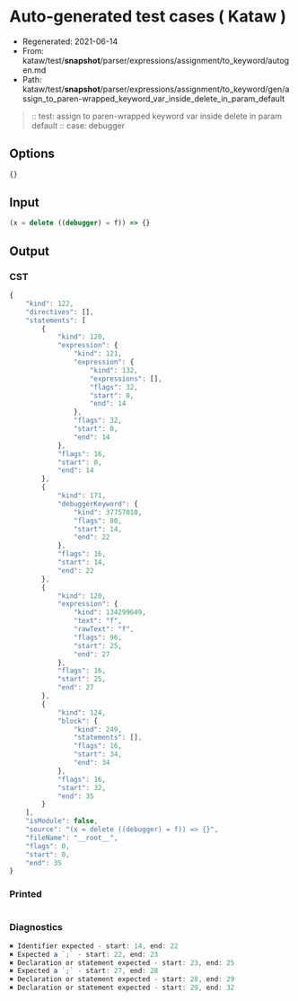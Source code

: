 # Auto-generated test cases ( Kataw )
- Regenerated: 2021-06-14
- From: kataw/test/__snapshot__/parser/expressions/assignment/to_keyword/autogen.md
- Path: kataw/test/__snapshot__/parser/expressions/assignment/to_keyword/gen/assign_to_paren-wrapped_keyword_var_inside_delete_in_param_default
> :: test: assign to paren-wrapped keyword var inside delete in param default
> :: case: debugger
## Options

`````js
{}
`````
## Input

`````js
(x = delete ((debugger) = f)) => {}
`````
## Output

### CST

```javascript
{
    "kind": 122,
    "directives": [],
    "statements": [
        {
            "kind": 120,
            "expression": {
                "kind": 121,
                "expression": {
                    "kind": 132,
                    "expressions": [],
                    "flags": 32,
                    "start": 0,
                    "end": 14
                },
                "flags": 32,
                "start": 0,
                "end": 14
            },
            "flags": 16,
            "start": 0,
            "end": 14
        },
        {
            "kind": 171,
            "debuggerKeyword": {
                "kind": 37757010,
                "flags": 80,
                "start": 14,
                "end": 22
            },
            "flags": 16,
            "start": 14,
            "end": 22
        },
        {
            "kind": 120,
            "expression": {
                "kind": 134299649,
                "text": "f",
                "rawText": "f",
                "flags": 96,
                "start": 25,
                "end": 27
            },
            "flags": 16,
            "start": 25,
            "end": 27
        },
        {
            "kind": 124,
            "block": {
                "kind": 249,
                "statements": [],
                "flags": 16,
                "start": 34,
                "end": 34
            },
            "flags": 16,
            "start": 32,
            "end": 35
        }
    ],
    "isModule": false,
    "source": "(x = delete ((debugger) = f)) => {}",
    "fileName": "__root__",
    "flags": 0,
    "start": 0,
    "end": 35
}
```

### Printed

```javascript

```

### Diagnostics

```javascript
✖ Identifier expected - start: 14, end: 22
✖ Expected a `;` - start: 22, end: 23
✖ Declaration or statement expected - start: 23, end: 25
✖ Expected a `;` - start: 27, end: 28
✖ Declaration or statement expected - start: 28, end: 29
✖ Declaration or statement expected - start: 29, end: 32

```

